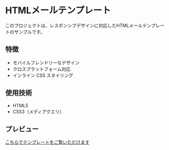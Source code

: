 # HTMLメールテンプレート

このプロジェクトは、レスポンシブデザインに対応したHTMLメールテンプレートのサンプルです。

## 特徴

- モバイルフレンドリーなデザイン
- クロスプラットフォーム対応
- インライン CSS スタイリング

## 使用技術

- HTML5
- CSS3（メディアクエリ）

## プレビュー

[こちらでテンプレートをご覧いただけます](https://ktrksh.github.io/email-template/)
